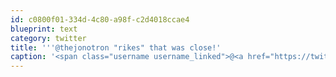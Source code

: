```yaml
---
id: c0800f01-334d-4c80-a98f-c2d4018ccae4
blueprint: text
category: twitter
title: '''@thejonotron "rikes" that was close!'
caption: '<span class="username username_linked">@<a href="https://twitter.com/thejonotron" title="Jonathan Bowers (he/him)">thejonotron</a></span> "rikes" that was close!'
---
```

